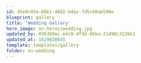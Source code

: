 ```yaml
---
id: 45e8c03e-08b1-4802-b4ac-7d5cb0ab598e
blueprint: gallery
title: 'Wedding Gallery'
hero_image: nn-heros/wedding.jpg
updated_by: 036389ec-e4c8-4f9d-86ba-21d98c3226b1
updated_at: 1629820845
template: templates/gallery
folder: nn-wedding
---
```

